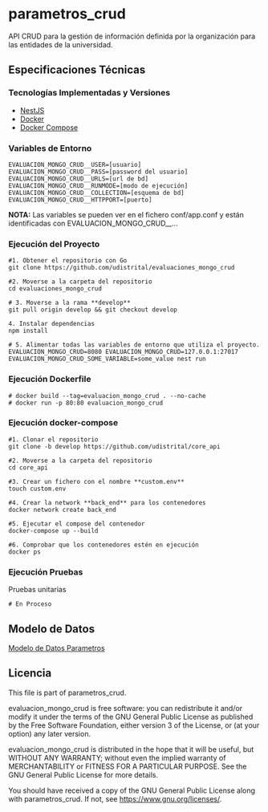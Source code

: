 # parametros_crud

API CRUD para la gestión de información definida por la organización para las entidades de la universidad.

## Especificaciones Técnicas

### Tecnologías Implementadas y Versiones
* [NestJS](https://github.com/nestjs/nest)
* [Docker](https://docs.docker.com/engine/install/ubuntu/)
* [Docker Compose](https://docs.docker.com/compose/)

### Variables de Entorno
```shell
EVALUACION_MONGO_CRUD__USER=[usuario]
EVALUACION_MONGO_CRUD__PASS=[password del usuario]
EVALUACION_MONGO_CRUD__URLS=[url de bd]
EVALUACION_MONGO_CRUD__RUNMODE=[modo de ejecución]
EVALUACION_MONGO_CRUD__COLLECTION=[esquema de bd]
EVALUACION_MONGO_CRUD__HTTPPORT=[puerto]
```
**NOTA:** Las variables se pueden ver en el fichero conf/app.conf y están identificadas con EVALUACION_MONGO_CRUD__...

### Ejecución del Proyecto
```shell
#1. Obtener el repositorio con Go
git clone https://github.com/udistrital/evaluaciones_mongo_crud

#2. Moverse a la carpeta del repositorio
cd evaluaciones_mongo_crud

# 3. Moverse a la rama **develop**
git pull origin develop && git checkout develop

4. Instalar dependencias
npm install

# 5. Alimentar todas las variables de entorno que utiliza el proyecto.
EVALUACION_MONGO_CRUD=8080 EVALUACION_MONGO_CRUD=127.0.0.1:27017 EVALUACION_MONGO_CRUD_SOME_VARIABLE=some_value nest run
```
### Ejecución Dockerfile
```shell
# docker build --tag=evaluacion_mongo_crud . --no-cache
# docker run -p 80:80 evaluacion_mongo_crud
```

### Ejecución docker-compose
```shell
#1. Clonar el repositorio
git clone -b develop https://github.com/udistrital/core_api

#2. Moverse a la carpeta del repositorio
cd core_api

#3. Crear un fichero con el nombre **custom.env**
touch custom.env

#4. Crear la network **back_end** para los contenedores
docker network create back_end

#5. Ejecutar el compose del contenedor
docker-compose up --build

#6. Comprobar que los contenedores estén en ejecución
docker ps
```

### Ejecución Pruebas

Pruebas unitarias
```shell
# En Proceso
```

## Modelo de Datos
[Modelo de Datos Parametros](/sql/modelo_evaluacion_mongo_crud.png)


## Licencia

This file is part of parametros_crud.

evaluacion_mongo_crud is free software: you can redistribute it and/or modify it under the terms of the GNU General Public License as published by the Free Software Foundation, either version 3 of the License, or (at your option) any later version.

evaluacion_mongo_crud is distributed in the hope that it will be useful, but WITHOUT ANY WARRANTY; without even the implied warranty of MERCHANTABILITY or FITNESS FOR A PARTICULAR PURPOSE. See the GNU General Public License for more details.

You should have received a copy of the GNU General Public License along with parametros_crud. If not, see https://www.gnu.org/licenses/.
